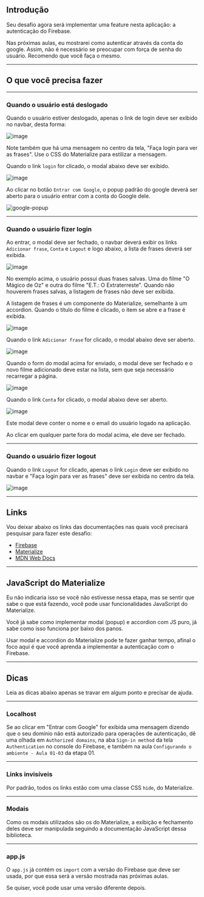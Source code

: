 
## Introdução

Seu desafio agora será implementar uma feature nesta aplicação: a autenticação 
do Firebase.

Nas próximas aulas, eu mostrarei como autenticar através da conta do google. 
Assim, não é necessário se preocupar com força de senha do usuário. Recomendo 
que você faça o mesmo.

---

## O que você precisa fazer

---

### Quando o usuário está deslogado

Quando o usuário estiver deslogado, apenas o link de login deve ser exibido 
no navbar, desta forma:

![image](https://user-images.githubusercontent.com/29297788/154863093-fc2ae7c8-fe7f-4436-815d-502851f646f3.png)

Note também que há uma mensagem no centro da tela, "Faça login para ver as 
frases". Use o CSS do Materialize para estilizar a mensagem.

Quando o link `login` for clicado, o modal abaixo deve ser exibido.

![image](https://user-images.githubusercontent.com/29297788/154863206-793c8dc8-90f9-496f-bed5-e1092f8ad4ae.png)

Ao clicar no botão `Entrar com Google`, o popup padrão do google deverá ser 
aberto para o usuário entrar com a conta do Google dele.

![google-popup](https://user-images.githubusercontent.com/29297788/154863492-4c33d340-eb91-4414-b979-75b00db06db6.jpg)

---

### Quando o usuário fizer login

Ao entrar, o modal deve ser fechado, o navbar deverá exibir os links `Adicionar frase`, `Conta` e `Logout` e logo abaixo, a lista de frases deverá ser exibida.

![image](https://user-images.githubusercontent.com/29297788/154863806-30cfecbb-d1a0-41bd-b001-5ee6d7d12879.png)

No exemplo acima, o usuário possui duas frases salvas. Uma do filme "O Mágico de Oz" e outra do filme "E.T.: O Extraterreste". Quando não houverem frases salvas, a listagem de frases não deve ser exibida.

A listagem de frases é um componente do Materialize, semelhante à um accordion. Quando o título do filme é clicado, o item se abre e a frase é exibida.

![image](https://user-images.githubusercontent.com/29297788/154863914-9b929a85-98a4-4344-b737-c77117345eef.png)

Quando o link `Adicionar frase` for clicado, o modal abaixo deve ser aberto.

![image](https://user-images.githubusercontent.com/29297788/154864271-371dd299-a770-4a1f-9a21-e195a1688868.png)

Quando o form do modal acima for enviado, o modal deve ser fechado e o novo filme adicionado deve estar na lista, sem que seja necessário recarregar a página.

![image](https://user-images.githubusercontent.com/29297788/154864312-bbbb1cee-233f-4f3e-95fd-5348aa9a7067.png)

Quando o link `Conta` for clicado, o modal abaixo deve ser aberto.

![image](https://user-images.githubusercontent.com/29297788/154864384-924fdc8d-de79-41d1-a2b8-4c9267d528da.png)

Este modal deve conter o nome e o email do usuário logado na aplicação. 

Ao clicar em qualquer parte fora do modal acima, ele deve ser fechado.

---

### Quando o usuário fizer logout

Quando o link `Logout` for clicado, apenas o link `Login` deve ser exibido 
no navbar e "Faça login para ver as frases" deve ser exibida no centro da tela.

![image](https://user-images.githubusercontent.com/29297788/154864442-b4bd78c1-8667-4fe3-a769-8c7586c1672e.png)

---

## Links

Vou deixar abaixo os links das documentações nas quais você precisará 
pesquisar para fazer este desafio:

- [Firebase](https://firebase.google.com/docs)
- [Materialize](https://materializecss.com/)
- [MDN Web Docs](https://developer.mozilla.org/en-US/)

---

## JavaScript do Materialize

Eu não indicaria isso se você não estivesse nessa etapa, mas se sentir que 
sabe o que está fazendo, você pode usar funcionalidades JavaScript do 
Materialize.

Você já sabe como implementar modal (popup) e accordion com JS puro, já sabe 
como isso funciona por baixo dos panos.

Usar modal e accordion do Materialize pode te fazer ganhar tempo, afinal 
o foco aqui é que você aprenda a implementar a autenticação com o Firebase. 

---

## Dicas

Leia as dicas abaixo apenas se travar em algum ponto e precisar de ajuda.

---

### Localhost

Se ao clicar em "Entrar com Google" for exibida uma mensagem dizendo que 
o seu domínio não está autorizado para operações de autenticação, dê uma 
olhada em `Authorized domains`, na aba `Sign-in method` da tela 
`Authentication` no console do Firebase, e também na aula 
`Configurando o ambiente - Aula 01-03` da etapa 01.

---

### Links invisíveis

Por padrão, todos os links estão com uma classe CSS `hide`, do Materialize.

---

### Modais

Como os modais utilizados são os do Materialize, a exibição e fechamento deles 
deve ser manipulada seguindo a documentação JavaScript dessa biblioteca.

---

### app.js

O `app.js` já contém os `import` com a versão do Firebase que deve ser usada, 
por que essa será a versão mostrada nas próximas aulas.

Se quiser, você pode usar uma versão diferente depois.

